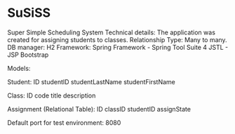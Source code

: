 # SuSiSS
Super Simple Scheduling System
Technical details:
The application was created for assigning students to classes.
Relationship Type: Many to many.
DB manager: H2
Framework: Spring Framework - Spring Tool Suite 4
JSTL - JSP
Bootstrap

Models:

Student:
ID
studentID
studentLastName
studentFirstName

Class:
ID
code
title
description

Assignment (Relational Table):
ID
classID
studentID
assignState

Default port for test environment: 8080
